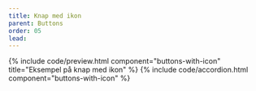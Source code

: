 ```yaml
---
title: Knap med ikon
parent: Buttons
order: 05
lead: 
---
```

{% include code/preview.html component="buttons-with-icon"  title="Eksempel på knap med ikon" %}
{% include code/accordion.html component="buttons-with-icon" %}
